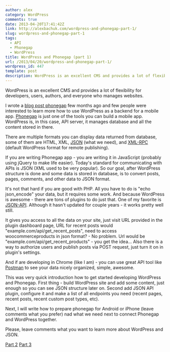 ```yaml
---
author: alex
category: WordPress
comments: true
date: 2013-04-20T17:41:42Z
link: http://alexbachuk.com/wordpress-and-phonegap-part-1/
slug: wordpress-and-phonegap-part-1
tags:
  - API
  - Phonegap
  - WordPress
title: WordPress and Phonegap (part 1)
url: /2013/04/20/wordpress-and-phonegap-part-1/
wordpress_id: 447
template: post
description: WordPress is an excellent CMS and provides a lot of flexibility for developers, users, authors, and everyone who manages websites.
---
```


WordPress is an excellent CMS and provides a lot of flexibility for developers, users, authors, and everyone who manages websites.

I wrote a [blog post phonegap](http://alexbachuk.com/phonegap-and-mobile-web-apps/) few months ago and few people were interested to learn more how to use WordPress as a backend for a mobile app. [Phonegap](http://phonegap.com/) is just one of the tools you can build a mobile app. WordPress is, in this case, API server, it manages database and all the content stored in there.

There are multiple formats you can display data returned from database, some of them are HTML, XML, [JSON](http://www.json.org/) (what we need), and [XML-RPC](http://codex.wordpress.org/XML-RPC_Support) (default WordPress format for remote publishing).

If you are writing Phonegap app - you are writing it in JavaScript (probably using jQuery to make life easier). Today's standard for communicating with APIs is JSON (XML used to be very popular). So our goal, after WordPress structure is done and some data is stored in database, is to convert posts, pages, comments, and other data to JSON format.

It's not that hard if you are good with PHP. All you have to do is "echo json_encode" your data, but it requires some work. And because WordPress is awesome - there are tons of plugins to do just that. One of my favorite is [JSON-API](http://wordpress.org/extend/plugins/json-api/). Although it hasn't updated for couple years - it works pretty well still.

It gives you access to all the data on your site, just visit URL provided in the plugin dashboard page, URL for recent posts would "example.com/api/get_recent_posts", need to access woocommerceproducts in json format? - No problem. Url would be "example.com/api/get_recent_products" - you get the idea... Also there is a way to authorize users and publish posts via POST request, just turn it on in plugin's settings.

And if are developing in Chrome (like I am) - you can use great API tool like [Postman](https://chrome.google.com/webstore/detail/postman-rest-client/fdmmgilgnpjigdojojpjoooidkmcomcm?hl=en) to see your data nicely organized, simple, awesome.

This was very quick introduction how to get started developing WordPress and Phonegap. First thing - build WordPress site and add some content, just enough so you can see JSON structure later on. Second add JSON API plugin, configure it and make a list of all endpoints you need (recent pages, recent posts, recent custom post types, etc).

Next, I will write how to prepare phonegap for Android or iPhone (leave comments what you prefer) nad what we need next to connect Phonegap and WordPress together.

Please, leave comments what you want to learn more about WordPress and JSON.

[Part 2](http://alexbachuk.com/wordpress-and-phonegap-part2/)
[Part 3](http://alexbachuk.com/wordpress-and-phonegap-part3/)
